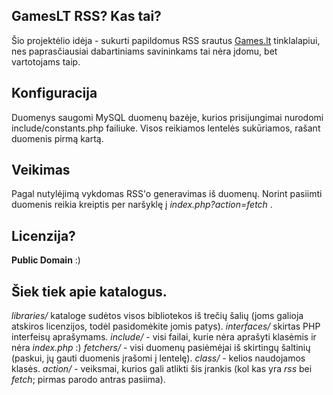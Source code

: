 GamesLT RSS? Kas tai?
--------------------
Šio projektėlio idėja - sukurti papildomus RSS srautus [Games.lt](http://games.lt) tinklalapiui, nes paprasčiausiai dabartiniams savininkams tai nėra įdomu, bet vartotojams taip.

Konfiguracija
--------------------

Duomenys saugomi MySQL duomenų bazėje, kurios prisijungimai nurodomi include/constants.php failiuke. Visos reikiamos lentelės sukūriamos, rašant duomenis pirmą kartą.

Veikimas
--------------------
Pagal nutylėjimą vykdomas RSS'o generavimas iš duomenų. Norint pasiimti duomenis reikia kreiptis per naršyklę į _index.php?action=fetch_ .

Licenzija? 
--------------------
**Public Domain** :)

Šiek tiek apie katalogus. 
--------------------
_libraries/_ kataloge sudėtos visos bibliotekos iš trečių šalių (joms galioja atskiros licenzijos, todėl pasidomėkite jomis patys).
_interfaces/_ skirtas PHP interfeisų aprašymams.
 _include/_ - visi failai, kurie nėra aprašyti klasėmis ir nėra _index.php_ :) 
_fetchers/_ - visi duomenų pasiėmėjai iš skirtingų šaltinių (paskui, jų gauti duomenis įrašomi į lentelę). 
_class/_ - kelios naudojamos klasės. 
_action/_ - veiksmai, kurios gali atlikti šis įrankis (kol kas yra _rss_ bei _fetch_; pirmas parodo antras pasiima).
